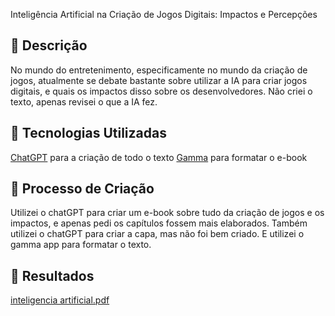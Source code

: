 Inteligência Artificial na Criação de Jogos Digitais: Impactos e Percepções

## 📒 Descrição
No mundo do entretenimento, especificamente no mundo da criação de jogos, atualmente se debate bastante sobre utilizar a IA para criar jogos digitais, e quais os impactos disso sobre os desenvolvedores. Não criei o texto, apenas revisei o que a IA fez.

## 🤖 Tecnologias Utilizadas
[ChatGPT](https://chat.openai.com/) para a criação de todo o texto
[Gamma](https://gamma.app/) para formatar o e-book

## 🧐 Processo de Criação
Utilizei o chatGPT para criar um e-book sobre tudo da criação de jogos e os impactos, e apenas pedi os capítulos fossem mais elaborados. Também utilizei o chatGPT para criar a capa, mas não foi bem criado. E utilizei o gamma app para formatar o texto.

## 🚀 Resultados
[inteligencia artificial.pdf](https://github.com/user-attachments/files/17952285/inteligencia.artificial.pdf)
